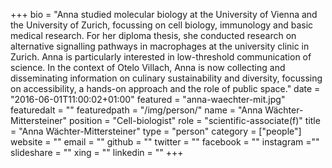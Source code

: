 +++
bio = "Anna studied molecular biology at the University of Vienna and the University of Zurich, focussing on cell biology, immunology and basic medical research. For her diploma thesis, she conducted research on alternative signalling pathways in macrophages at the university clinic in Zurich. Anna is particularly interested in low-threshold communication of science. In the context of Otelo Villach, Anna is now collecting and disseminating information on culinary sustainability and diversity, focussing on accessibility, a hands-on approach and the role of public space."
date = "2016-06-01T11:00:02+01:00"
featured = "anna-waechter-mit.jpg"
featuredalt = ""
featuredpath = "/img/person/"
name = "Anna Wächter-Mittersteiner"
position = "Cell-biologist"
role = "scientific-associate(f)"
title = "Anna Wächter-Mittersteiner"
type = "person"
category = ["people"]
website = ""
email = ""
github = ""
twitter = ""
facebook = ""
instagram =""
slideshare = ""
xing = ""
linkedin = ""
+++
